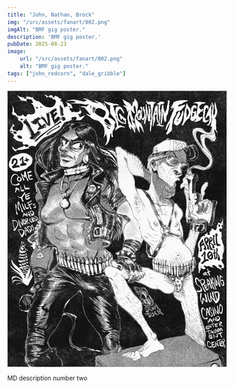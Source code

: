 ```yaml
---
title: "John, Nathan, Brock"
img: "/src/assets/fanart/002.png"
imgAlt: "BMF gig poster."
description: 'BMF gig poster.'
pubDate: 2025-08-23
image:
    url: "/src/assets/fanart/002.png"
    alt: "BMF gig poster."
tags: ["john_redcorn", "dale_gribble"]
---
```


![fdsa](/src/assets/fanart/002.png "fdsa")

MD description number two